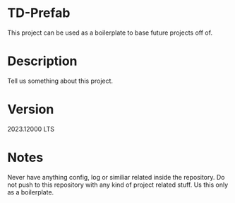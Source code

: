 # TD-Prefab
This project can be used as a boilerplate to base future projects off of.

# Description
Tell us something about this project.

# Version
2023.12000 LTS

# Notes
Never have anything config, log or similiar related inside the repository.
Do not push to this repository with any kind of project related stuff.
Us this only as a boilerplate.

